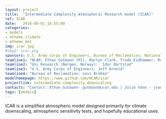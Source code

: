 ```yaml
---
layout: project
title:  "Intermediate Complexity Atmospheric Research model (ICAR)"
ref: ICAR
date:   2016-08-01 16:55:00
categories:
- models
- mtheme_climate
- mtheme_met
img: icar.jpg
#img2: icar.png
sponsors: U.S. Army Corps of Engineers, Bureau of Reclamation, National Science Foundation (check)
teamline1: "NCAR: Ethan Gutmann (PI), Martyn Clark, Trude Eidhammer, Roy Rasmussen"
teamline2: "Uni Research (Bergen, Norway):  Idar Bartstad"
teamline3: "U.S. Army Corps of Engineers: Jeff Arnold"
teamline4: "Bureau of Reclamation: Levi Brekke"
modelhomepage: https://www.github.com/NCAR/icar
projectlink: intermediate-complexity_downscaling
contacts: "Contact: Ethan Gutmann- gutmann@ucar.edu | Julie Vano - jvano@ucar.edu"
tags: [models]
---
```


ICAR is a simplified atmospheric model designed primarily for climate downscaling, atmospheric sensitivity tests, and hopefully educational uses.
